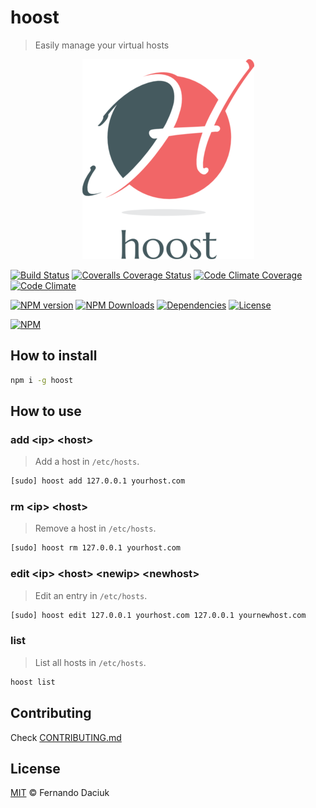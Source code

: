# hoost

> Easily manage your virtual hosts

<p align="center">
  <img src="hoost-logo.png" alt="Hoost" />
</p>

[![Build Status][travis-image]][travis-url]
[![Coveralls Coverage Status][coverage-image]][coverage-url]
[![Code Climate Coverage][codeclimate-coverage-image]][codeclimate-coverage-url]
[![Code Climate][codeclimate-image]][codeclimate-url]

[![NPM version][npm-version-image]][npm-package-url]
[![NPM Downloads][npm-downloads-image]][npm-package-url]
[![Dependencies][dependencies-image]][npm-package-url]
[![License][license-image]][license-url]

[![NPM][nodei-image]][nodei-url]

## How to install

```sh
npm i -g hoost
```

## How to use

### add &lt;ip&gt; &lt;host&gt;

> Add a host in `/etc/hosts`.

```sh
[sudo] hoost add 127.0.0.1 yourhost.com
```

### rm &lt;ip&gt; &lt;host&gt;

> Remove a host in `/etc/hosts`.

```sh
[sudo] hoost rm 127.0.0.1 yourhost.com
```

### edit &lt;ip&gt; &lt;host&gt; &lt;newip&gt; &lt;newhost&gt;

> Edit an entry in `/etc/hosts`.

```sh
[sudo] hoost edit 127.0.0.1 yourhost.com 127.0.0.1 yournewhost.com
```

### list

> List all hosts in `/etc/hosts`.

```sh
hoost list
```

## Contributing

Check [CONTRIBUTING.md][contributing-url]

## License

[MIT][license-url] © Fernando Daciuk

[hoost-logo]: hoost-logo.png
[npm-package-url]: https://www.npmjs.com/package/hoost
[npm-version-image]: https://img.shields.io/npm/v/hoost.svg?style=flat-square
[npm-downloads-image]: https://img.shields.io/npm/dm/hoost.svg?style=flat-square
[travis-image]: https://img.shields.io/travis/fdaciuk/hoost.svg?style=flat-square
[travis-url]: https://travis-ci.org/fdaciuk/hoost
[coverage-image]: https://img.shields.io/coveralls/fdaciuk/hoost/master.svg?style=flat-square
[coverage-url]: https://coveralls.io/r/fdaciuk/hoost?branch=master
[codeclimate-coverage-image]: https://img.shields.io/codeclimate/coverage/github/fdaciuk/hoost.svg?style=flat-square
[codeclimate-coverage-url]: https://codeclimate.com/github/fdaciuk/hoost
[codeclimate-image]: https://img.shields.io/codeclimate/github/fdaciuk/hoost.svg?style=flat-square
[codeclimate-url]: https://codeclimate.com/github/fdaciuk/hoost
[nodei-image]: https://nodei.co/npm/hoost.png?downloads=true&downloadRank=true&stars=true
[nodei-url]: https://nodei.co/npm/hoost/
[dependencies-image]: https://img.shields.io/david/fdaciuk/hoost.svg?style=flat-square
[license-image]: https://img.shields.io/npm/l/hoost.svg?style=flat-square
[license-url]: https://github.com/fdaciuk/licenses/blob/master/MIT-LICENSE.md
[contributing-url]: CONTRIBUTING.md
